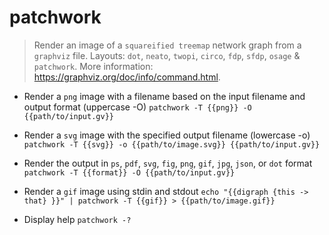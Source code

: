 # patchwork
> Render an image of a `squareified treemap` network graph from a `graphviz` file.
> Layouts: `dot`, `neato`, `twopi`, `circo`, `fdp`, `sfdp`, `osage` & `patchwork`.
> More information: <https://graphviz.org/doc/info/command.html>.

- Render a `png` image with a filename based on the input filename and output format (uppercase -O)
`patchwork -T {{png}} -O {{path/to/input.gv}}`

- Render a `svg` image with the specified output filename (lowercase -o)
`patchwork -T {{svg}} -o {{path/to/image.svg}} {{path/to/input.gv}}`

- Render the output in `ps`, `pdf`, `svg`, `fig`, `png`, `gif`, `jpg`, `json`, or `dot` format
`patchwork -T {{format}} -O {{path/to/input.gv}}`

- Render a `gif` image using stdin and stdout
`echo "{{digraph {this -> that} }}" | patchwork -T {{gif}} > {{path/to/image.gif}}`

- Display help
`patchwork -?`
